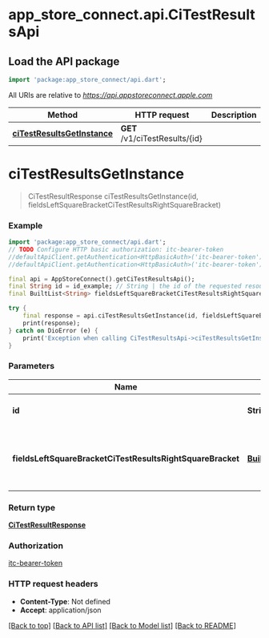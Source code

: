 # app_store_connect.api.CiTestResultsApi

## Load the API package
```dart
import 'package:app_store_connect/api.dart';
```

All URIs are relative to *https://api.appstoreconnect.apple.com*

Method | HTTP request | Description
------------- | ------------- | -------------
[**ciTestResultsGetInstance**](CiTestResultsApi.md#citestresultsgetinstance) | **GET** /v1/ciTestResults/{id} | 


# **ciTestResultsGetInstance**
> CiTestResultResponse ciTestResultsGetInstance(id, fieldsLeftSquareBracketCiTestResultsRightSquareBracket)



### Example
```dart
import 'package:app_store_connect/api.dart';
// TODO Configure HTTP basic authorization: itc-bearer-token
//defaultApiClient.getAuthentication<HttpBasicAuth>('itc-bearer-token').username = 'YOUR_USERNAME'
//defaultApiClient.getAuthentication<HttpBasicAuth>('itc-bearer-token').password = 'YOUR_PASSWORD';

final api = AppStoreConnect().getCiTestResultsApi();
final String id = id_example; // String | the id of the requested resource
final BuiltList<String> fieldsLeftSquareBracketCiTestResultsRightSquareBracket = ; // BuiltList<String> | the fields to include for returned resources of type ciTestResults

try {
    final response = api.ciTestResultsGetInstance(id, fieldsLeftSquareBracketCiTestResultsRightSquareBracket);
    print(response);
} catch on DioError (e) {
    print('Exception when calling CiTestResultsApi->ciTestResultsGetInstance: $e\n');
}
```

### Parameters

Name | Type | Description  | Notes
------------- | ------------- | ------------- | -------------
 **id** | **String**| the id of the requested resource | 
 **fieldsLeftSquareBracketCiTestResultsRightSquareBracket** | [**BuiltList&lt;String&gt;**](String.md)| the fields to include for returned resources of type ciTestResults | [optional] 

### Return type

[**CiTestResultResponse**](CiTestResultResponse.md)

### Authorization

[itc-bearer-token](../README.md#itc-bearer-token)

### HTTP request headers

 - **Content-Type**: Not defined
 - **Accept**: application/json

[[Back to top]](#) [[Back to API list]](../README.md#documentation-for-api-endpoints) [[Back to Model list]](../README.md#documentation-for-models) [[Back to README]](../README.md)

